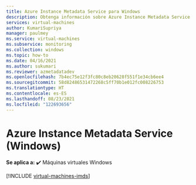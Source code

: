```yaml
---
title: Azure Instance Metadata Service para Windows
description: Obtenga información sobre Azure Instance Metadata Service y cómo proporciona información sobre las instancias de máquina virtual que se ejecutan actualmente en Windows.
services: virtual-machines
author: KumariSupriya
manager: paulmey
ms.service: virtual-machines
ms.subservice: monitoring
ms.collection: windows
ms.topic: how-to
ms.date: 04/16/2021
ms.author: sukumari
ms.reviewer: azmetadatadev
ms.openlocfilehash: 7b4ec75e12f3fc80c8eb20628f551f1e34cb6ee4
ms.sourcegitcommit: 58d82486531472268c5ff70b1e012fc008226753
ms.translationtype: HT
ms.contentlocale: es-ES
ms.lasthandoff: 08/23/2021
ms.locfileid: "122693656"
---
```

# <a name="azure-instance-metadata-service-windows"></a>Azure Instance Metadata Service (Windows)

**Se aplica a:** :heavy_check_mark: Máquinas virtuales Windows 

[!INCLUDE [virtual-machines-imds](../../../includes/virtual-machines-imds.md)]
